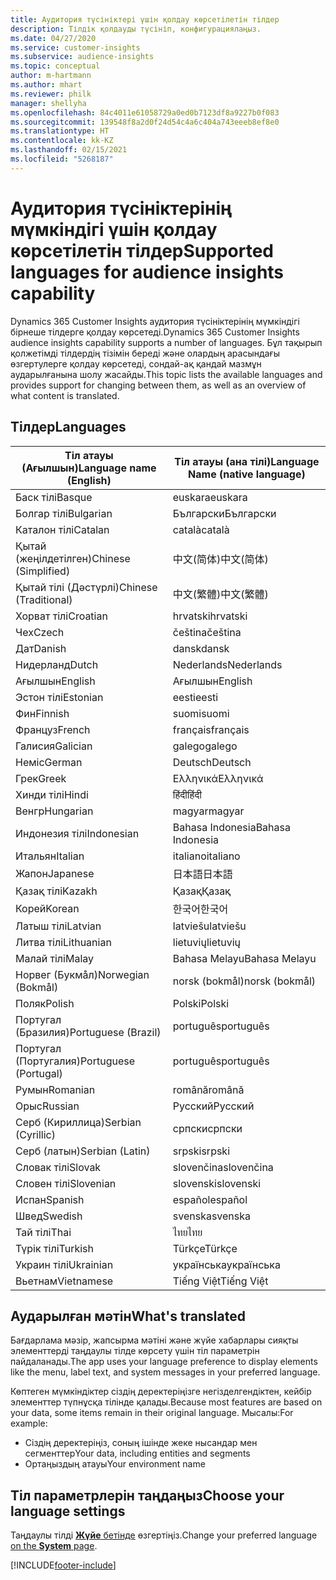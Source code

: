 ```yaml
---
title: Аудитория түсініктері үшін қолдау көрсетілетін тілдер
description: Тілдік қолдауды түсініп, конфигурациялаңыз.
ms.date: 04/27/2020
ms.service: customer-insights
ms.subservice: audience-insights
ms.topic: conceptual
author: m-hartmann
ms.author: mhart
ms.reviewer: philk
manager: shellyha
ms.openlocfilehash: 84c4011e61058729a0ed0b7123df8a9227b0f083
ms.sourcegitcommit: 139548f8a2d0f24d54c4a6c404a743eeeb8ef8e0
ms.translationtype: HT
ms.contentlocale: kk-KZ
ms.lasthandoff: 02/15/2021
ms.locfileid: "5268187"
---
```

# <a name="supported-languages-for-audience-insights-capability"></a><span data-ttu-id="efe99-103">Аудитория түсініктерінің мүмкіндігі үшін қолдау көрсетілетін тілдер</span><span class="sxs-lookup"><span data-stu-id="efe99-103">Supported languages for audience insights capability</span></span>

<span data-ttu-id="efe99-104">Dynamics 365 Customer Insights аудитория түсініктерінің мүмкіндігі бірнеше тілдерге қолдау көрсетеді.</span><span class="sxs-lookup"><span data-stu-id="efe99-104">Dynamics 365 Customer Insights audience insights capability supports a number of languages.</span></span> <span data-ttu-id="efe99-105">Бұл тақырып қолжетімді тілдердің тізімін береді және олардың арасындағы өзгертулерге қолдау көрсетеді, сондай-ақ қандай мазмұн аударылғанына шолу жасайды.</span><span class="sxs-lookup"><span data-stu-id="efe99-105">This topic lists the available languages and provides support for changing between them, as well as an overview of what content is translated.</span></span>

## <a name="languages"></a><span data-ttu-id="efe99-106">Тілдер</span><span class="sxs-lookup"><span data-stu-id="efe99-106">Languages</span></span>

| <span data-ttu-id="efe99-107">Тіл атауы (Ағылшын)</span><span class="sxs-lookup"><span data-stu-id="efe99-107">Language name (English)</span></span>|  <span data-ttu-id="efe99-108">Тіл атауы (ана тілі)</span><span class="sxs-lookup"><span data-stu-id="efe99-108">Language Name (native language)</span></span> |
| ------------- | ------------- |
| <span data-ttu-id="efe99-109">Баск тілі</span><span class="sxs-lookup"><span data-stu-id="efe99-109">Basque</span></span> | <span data-ttu-id="efe99-110">euskara</span><span class="sxs-lookup"><span data-stu-id="efe99-110">euskara</span></span> |
| <span data-ttu-id="efe99-111">Болгар тілі</span><span class="sxs-lookup"><span data-stu-id="efe99-111">Bulgarian</span></span> | <span data-ttu-id="efe99-112">Български</span><span class="sxs-lookup"><span data-stu-id="efe99-112">Български</span></span> |
| <span data-ttu-id="efe99-113">Каталон тілі</span><span class="sxs-lookup"><span data-stu-id="efe99-113">Catalan</span></span> | <span data-ttu-id="efe99-114">català</span><span class="sxs-lookup"><span data-stu-id="efe99-114">català</span></span> |
| <span data-ttu-id="efe99-115">Қытай (жеңілдетілген)</span><span class="sxs-lookup"><span data-stu-id="efe99-115">Chinese (Simplified)</span></span> | <span data-ttu-id="efe99-116">中文(简体)</span><span class="sxs-lookup"><span data-stu-id="efe99-116">中文(简体)</span></span> |
| <span data-ttu-id="efe99-117">Қытай тілі (Дәстүрлі)</span><span class="sxs-lookup"><span data-stu-id="efe99-117">Chinese (Traditional)</span></span> | <span data-ttu-id="efe99-118">中文(繁體)</span><span class="sxs-lookup"><span data-stu-id="efe99-118">中文(繁體)</span></span> |
| <span data-ttu-id="efe99-119">Хорват тілі</span><span class="sxs-lookup"><span data-stu-id="efe99-119">Croatian</span></span> | <span data-ttu-id="efe99-120">hrvatski</span><span class="sxs-lookup"><span data-stu-id="efe99-120">hrvatski</span></span> |
| <span data-ttu-id="efe99-121">Чех</span><span class="sxs-lookup"><span data-stu-id="efe99-121">Czech</span></span> | <span data-ttu-id="efe99-122">čeština</span><span class="sxs-lookup"><span data-stu-id="efe99-122">čeština</span></span> |
| <span data-ttu-id="efe99-123">Дат</span><span class="sxs-lookup"><span data-stu-id="efe99-123">Danish</span></span> | <span data-ttu-id="efe99-124">dansk</span><span class="sxs-lookup"><span data-stu-id="efe99-124">dansk</span></span> |
| <span data-ttu-id="efe99-125">Нидерланд</span><span class="sxs-lookup"><span data-stu-id="efe99-125">Dutch</span></span> | <span data-ttu-id="efe99-126">Nederlands</span><span class="sxs-lookup"><span data-stu-id="efe99-126">Nederlands</span></span> |
| <span data-ttu-id="efe99-127">Ағылшын</span><span class="sxs-lookup"><span data-stu-id="efe99-127">English</span></span> | <span data-ttu-id="efe99-128">Ағылшын</span><span class="sxs-lookup"><span data-stu-id="efe99-128">English</span></span> |
| <span data-ttu-id="efe99-129">Эстон тілі</span><span class="sxs-lookup"><span data-stu-id="efe99-129">Estonian</span></span> | <span data-ttu-id="efe99-130">eesti</span><span class="sxs-lookup"><span data-stu-id="efe99-130">eesti</span></span> |
| <span data-ttu-id="efe99-131">Фин</span><span class="sxs-lookup"><span data-stu-id="efe99-131">Finnish</span></span> | <span data-ttu-id="efe99-132">suomi</span><span class="sxs-lookup"><span data-stu-id="efe99-132">suomi</span></span> |
| <span data-ttu-id="efe99-133">Француз</span><span class="sxs-lookup"><span data-stu-id="efe99-133">French</span></span> | <span data-ttu-id="efe99-134">français</span><span class="sxs-lookup"><span data-stu-id="efe99-134">français</span></span> |
| <span data-ttu-id="efe99-135">Галисия</span><span class="sxs-lookup"><span data-stu-id="efe99-135">Galician</span></span> | <span data-ttu-id="efe99-136">galego</span><span class="sxs-lookup"><span data-stu-id="efe99-136">galego</span></span> |
| <span data-ttu-id="efe99-137">Неміс</span><span class="sxs-lookup"><span data-stu-id="efe99-137">German</span></span> | <span data-ttu-id="efe99-138">Deutsch</span><span class="sxs-lookup"><span data-stu-id="efe99-138">Deutsch</span></span> |
| <span data-ttu-id="efe99-139">Грек</span><span class="sxs-lookup"><span data-stu-id="efe99-139">Greek</span></span> | <span data-ttu-id="efe99-140">Ελληνικά</span><span class="sxs-lookup"><span data-stu-id="efe99-140">Ελληνικά</span></span> |
| <span data-ttu-id="efe99-141">Хинди тілі</span><span class="sxs-lookup"><span data-stu-id="efe99-141">Hindi</span></span> | <span data-ttu-id="efe99-142">हिंदी</span><span class="sxs-lookup"><span data-stu-id="efe99-142">हिंदी</span></span> |
| <span data-ttu-id="efe99-143">Венгр</span><span class="sxs-lookup"><span data-stu-id="efe99-143">Hungarian</span></span> | <span data-ttu-id="efe99-144">magyar</span><span class="sxs-lookup"><span data-stu-id="efe99-144">magyar</span></span> |
| <span data-ttu-id="efe99-145">Индонезия тілі</span><span class="sxs-lookup"><span data-stu-id="efe99-145">Indonesian</span></span> | <span data-ttu-id="efe99-146">Bahasa Indonesia</span><span class="sxs-lookup"><span data-stu-id="efe99-146">Bahasa Indonesia</span></span> |
| <span data-ttu-id="efe99-147">Итальян</span><span class="sxs-lookup"><span data-stu-id="efe99-147">Italian</span></span> | <span data-ttu-id="efe99-148">italiano</span><span class="sxs-lookup"><span data-stu-id="efe99-148">italiano</span></span> |
| <span data-ttu-id="efe99-149">Жапон</span><span class="sxs-lookup"><span data-stu-id="efe99-149">Japanese</span></span> | <span data-ttu-id="efe99-150">日本語</span><span class="sxs-lookup"><span data-stu-id="efe99-150">日本語</span></span> |
| <span data-ttu-id="efe99-151">Қазақ тілі</span><span class="sxs-lookup"><span data-stu-id="efe99-151">Kazakh</span></span> | <span data-ttu-id="efe99-152">Қазақ</span><span class="sxs-lookup"><span data-stu-id="efe99-152">Қазақ</span></span> |
| <span data-ttu-id="efe99-153">Корей</span><span class="sxs-lookup"><span data-stu-id="efe99-153">Korean</span></span> | <span data-ttu-id="efe99-154">한국어</span><span class="sxs-lookup"><span data-stu-id="efe99-154">한국어</span></span> |
| <span data-ttu-id="efe99-155">Латыш тілі</span><span class="sxs-lookup"><span data-stu-id="efe99-155">Latvian</span></span> | <span data-ttu-id="efe99-156">latviešu</span><span class="sxs-lookup"><span data-stu-id="efe99-156">latviešu</span></span> |
| <span data-ttu-id="efe99-157">Литва тілі</span><span class="sxs-lookup"><span data-stu-id="efe99-157">Lithuanian</span></span> | <span data-ttu-id="efe99-158">lietuvių</span><span class="sxs-lookup"><span data-stu-id="efe99-158">lietuvių</span></span> |
| <span data-ttu-id="efe99-159">Малай тілі</span><span class="sxs-lookup"><span data-stu-id="efe99-159">Malay</span></span> | <span data-ttu-id="efe99-160">Bahasa Melayu</span><span class="sxs-lookup"><span data-stu-id="efe99-160">Bahasa Melayu</span></span> |
| <span data-ttu-id="efe99-161">Норвег (Букмåл)</span><span class="sxs-lookup"><span data-stu-id="efe99-161">Norwegian (Bokmål)</span></span> | <span data-ttu-id="efe99-162">norsk (bokmål)</span><span class="sxs-lookup"><span data-stu-id="efe99-162">norsk (bokmål)</span></span> |
| <span data-ttu-id="efe99-163">Поляк</span><span class="sxs-lookup"><span data-stu-id="efe99-163">Polish</span></span> | <span data-ttu-id="efe99-164">Polski</span><span class="sxs-lookup"><span data-stu-id="efe99-164">Polski</span></span> |
| <span data-ttu-id="efe99-165">Португал (Бразилия)</span><span class="sxs-lookup"><span data-stu-id="efe99-165">Portuguese (Brazil)</span></span> | <span data-ttu-id="efe99-166">português</span><span class="sxs-lookup"><span data-stu-id="efe99-166">português</span></span> |
| <span data-ttu-id="efe99-167">Португал (Португалия)</span><span class="sxs-lookup"><span data-stu-id="efe99-167">Portuguese (Portugal)</span></span> | <span data-ttu-id="efe99-168">português</span><span class="sxs-lookup"><span data-stu-id="efe99-168">português</span></span> |
| <span data-ttu-id="efe99-169">Румын</span><span class="sxs-lookup"><span data-stu-id="efe99-169">Romanian</span></span> | <span data-ttu-id="efe99-170">română</span><span class="sxs-lookup"><span data-stu-id="efe99-170">română</span></span> |
| <span data-ttu-id="efe99-171">Орыс</span><span class="sxs-lookup"><span data-stu-id="efe99-171">Russian</span></span> | <span data-ttu-id="efe99-172">Русский</span><span class="sxs-lookup"><span data-stu-id="efe99-172">Русский</span></span> |
| <span data-ttu-id="efe99-173">Серб (Кириллица)</span><span class="sxs-lookup"><span data-stu-id="efe99-173">Serbian (Cyrillic)</span></span> | <span data-ttu-id="efe99-174">српски</span><span class="sxs-lookup"><span data-stu-id="efe99-174">српски</span></span> |
| <span data-ttu-id="efe99-175">Серб (латын)</span><span class="sxs-lookup"><span data-stu-id="efe99-175">Serbian (Latin)</span></span> | <span data-ttu-id="efe99-176">srpski</span><span class="sxs-lookup"><span data-stu-id="efe99-176">srpski</span></span> |
| <span data-ttu-id="efe99-177">Словак тілі</span><span class="sxs-lookup"><span data-stu-id="efe99-177">Slovak</span></span> | <span data-ttu-id="efe99-178">slovenčina</span><span class="sxs-lookup"><span data-stu-id="efe99-178">slovenčina</span></span> |
| <span data-ttu-id="efe99-179">Словен тілі</span><span class="sxs-lookup"><span data-stu-id="efe99-179">Slovenian</span></span> | <span data-ttu-id="efe99-180">slovenski</span><span class="sxs-lookup"><span data-stu-id="efe99-180">slovenski</span></span> |
| <span data-ttu-id="efe99-181">Испан</span><span class="sxs-lookup"><span data-stu-id="efe99-181">Spanish</span></span> | <span data-ttu-id="efe99-182">español</span><span class="sxs-lookup"><span data-stu-id="efe99-182">español</span></span> |
| <span data-ttu-id="efe99-183">Швед</span><span class="sxs-lookup"><span data-stu-id="efe99-183">Swedish</span></span> | <span data-ttu-id="efe99-184">svenska</span><span class="sxs-lookup"><span data-stu-id="efe99-184">svenska</span></span> |
| <span data-ttu-id="efe99-185">Тай тілі</span><span class="sxs-lookup"><span data-stu-id="efe99-185">Thai</span></span> | <span data-ttu-id="efe99-186">ไทย</span><span class="sxs-lookup"><span data-stu-id="efe99-186">ไทย</span></span> |
| <span data-ttu-id="efe99-187">Түрік тілі</span><span class="sxs-lookup"><span data-stu-id="efe99-187">Turkish</span></span> | <span data-ttu-id="efe99-188">Türkçe</span><span class="sxs-lookup"><span data-stu-id="efe99-188">Türkçe</span></span> |
| <span data-ttu-id="efe99-189">Украин тілі</span><span class="sxs-lookup"><span data-stu-id="efe99-189">Ukrainian</span></span> | <span data-ttu-id="efe99-190">українська</span><span class="sxs-lookup"><span data-stu-id="efe99-190">українська</span></span> |
| <span data-ttu-id="efe99-191">Вьетнам</span><span class="sxs-lookup"><span data-stu-id="efe99-191">Vietnamese</span></span> | <span data-ttu-id="efe99-192">Tiếng Việt</span><span class="sxs-lookup"><span data-stu-id="efe99-192">Tiếng Việt</span></span> |

## <a name="whats-translated"></a><span data-ttu-id="efe99-193">Аударылған мәтін</span><span class="sxs-lookup"><span data-stu-id="efe99-193">What's translated</span></span>

<span data-ttu-id="efe99-194">Бағдарлама мәзір, жапсырма мәтіні және жүйе хабарлары сияқты элементтерді таңдаулы тілде көрсету үшін тіл параметрін пайдаланады.</span><span class="sxs-lookup"><span data-stu-id="efe99-194">The app uses your language preference to display elements like the menu, label text, and system messages in your preferred language.</span></span>

<span data-ttu-id="efe99-195">Көптеген мүмкіндіктер сіздің деректеріңізге негізделгендіктен, кейбір элементтер түпнұсқа тілінде қалады.</span><span class="sxs-lookup"><span data-stu-id="efe99-195">Because most features are based on your data, some items remain in their original language.</span></span> <span data-ttu-id="efe99-196">Мысалы:</span><span class="sxs-lookup"><span data-stu-id="efe99-196">For example:</span></span>

- <span data-ttu-id="efe99-197">Сіздің деректеріңіз, соның ішінде жеке нысандар мен сегменттер</span><span class="sxs-lookup"><span data-stu-id="efe99-197">Your data, including entities and segments</span></span>
- <span data-ttu-id="efe99-198">Ортаңыздың атауы</span><span class="sxs-lookup"><span data-stu-id="efe99-198">Your environment name</span></span>

## <a name="choose-your-language-settings"></a><span data-ttu-id="efe99-199">Тіл параметрлерін таңдаңыз</span><span class="sxs-lookup"><span data-stu-id="efe99-199">Choose your language settings</span></span>  

<span data-ttu-id="efe99-200">Таңдаулы тілді [**Жүйе** бетінде](system.md) өзгертіңіз.</span><span class="sxs-lookup"><span data-stu-id="efe99-200">Change your preferred language [on the **System** page](system.md).</span></span>


[!INCLUDE[footer-include](../includes/footer-banner.md)]
